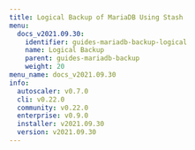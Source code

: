 ```yaml
---
title: Logical Backup of MariaDB Using Stash
menu:
  docs_v2021.09.30:
    identifier: guides-mariadb-backup-logical
    name: Logical Backup
    parent: guides-mariadb-backup
    weight: 20
menu_name: docs_v2021.09.30
info:
  autoscaler: v0.7.0
  cli: v0.22.0
  community: v0.22.0
  enterprise: v0.9.0
  installer: v2021.09.30
  version: v2021.09.30
---
```


